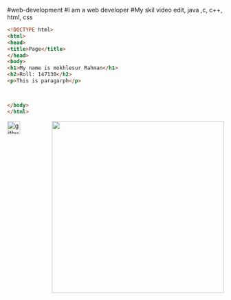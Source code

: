 #web-development
#I am a web developer
#My skil video edit, java ,c, c++, html, css
~~~html
<!DOCTYPE html>
<html>
<head>
<title>Page</title>
</head>
<body>
<h1>My name is mokhlesur Rahman</h1>
<h2>Roll: 147130</h2>
<p>This is paragarph</p>



</body>
</html>
~~~
<img align="right" width="400" src="https://media3.giphy.com/media/qgQUggAC3Pfv687qPC/giphy.gif">
<img src='https://cdn.jsdelivr.net/npm/simple-icons@3.0.1/icons/github.svg' alt='github' height='30'>
